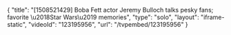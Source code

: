 {
    "title": "[1508521429] Boba Fett actor Jeremy Bulloch talks pesky fans; favorite \u2018Star Wars\u2019 memories",
    "type": "solo",
    "layout": "iframe-static",
    "videoId": "123195956",
    "url": "\/tvpembed\/123195956"
}